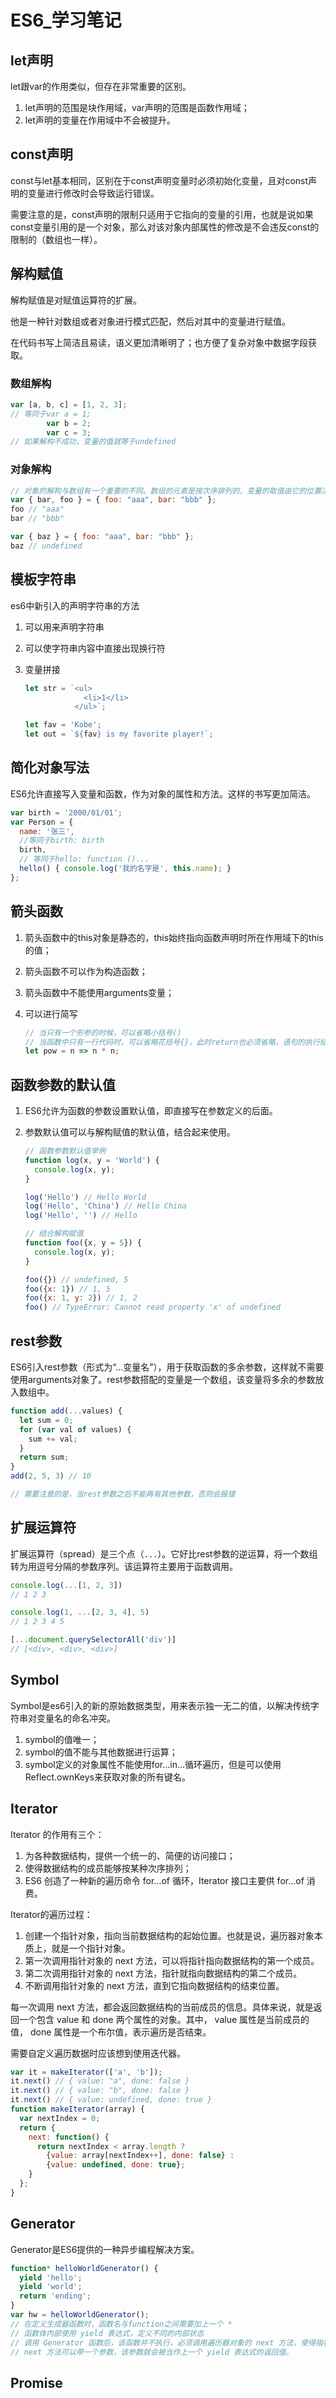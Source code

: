 # ES6_学习笔记

## let声明

let跟var的作用类似，但存在非常重要的区别。

1. let声明的范围是块作用域，var声明的范围是函数作用域；
2. let声明的变量在作用域中不会被提升。



## const声明

const与let基本相同，区别在于const声明变量时必须初始化变量，且对const声明的变量进行修改时会导致运行错误。

需要注意的是，const声明的限制只适用于它指向的变量的引用，也就是说如果const变量引用的是一个对象，那么对该对象内部属性的修改是不会违反const的限制的（数组也一样）。



## 解构赋值

解构赋值是对赋值运算符的扩展。

他是一种针对数组或者对象进行模式匹配，然后对其中的变量进行赋值。

在代码书写上简洁且易读，语义更加清晰明了；也方便了复杂对象中数据字段获取。

### 数组解构

```js
var [a, b, c] = [1, 2, 3];
// 等同于var a = 1;
		var b = 2;
		var c = 3;
// 如果解构不成功，变量的值就等于undefined
```



### 对象解构

```js
// 对象的解构与数组有一个重要的不同。数组的元素是按次序排列的，变量的取值由它的位置决定；而对象的属性没有次序，变量必须与属性同名，才能取到正确的值。
var { bar, foo } = { foo: "aaa", bar: "bbb" };
foo // "aaa"
bar // "bbb"

var { baz } = { foo: "aaa", bar: "bbb" };
baz // undefined
```



## 模板字符串

es6中新引入的声明字符串的方法

1. 可以用来声明字符串

2. 可以使字符串内容中直接出现换行符

3. 变量拼接

   ```js
   let str = `<ul>
   				<li>1</li>
              </ul>`;
   
   let fav = 'Kobe';
   let out = `${fav} is my favorite player!`;
   ```



## 简化对象写法

ES6允许直接写入变量和函数，作为对象的属性和方法。这样的书写更加简洁。

```js
var birth = '2000/01/01';
var Person = {
  name: '张三',
  //等同于birth: birth
  birth,
  // 等同于hello: function ()...
  hello() { console.log('我的名字是', this.name); }
};
```



## 箭头函数

1. 箭头函数中的this对象是静态的，this始终指向函数声明时所在作用域下的this的值；

2. 箭头函数不可以作为构造函数；

3. 箭头函数中不能使用arguments变量；

4. 可以进行简写

   ```js
   // 当只有一个形参的时候，可以省略小括号()
   // 当函数中只有一行代码时，可以省略花括号{}，此时return也必须省略，语句的执行结果就是函数的返回值
   let pow = n => n * n;
   ```



## 函数参数的默认值

1. ES6允许为函数的参数设置默认值，即直接写在参数定义的后面。

2. 参数默认值可以与解构赋值的默认值，结合起来使用。

   ```js
   // 函数参数默认值举例
   function log(x, y = 'World') {
     console.log(x, y);
   }
   
   log('Hello') // Hello World
   log('Hello', 'China') // Hello China
   log('Hello', '') // Hello
   
   // 结合解构赋值
   function foo({x, y = 5}) {
     console.log(x, y);
   }
   
   foo({}) // undefined, 5
   foo({x: 1}) // 1, 5
   foo({x: 1, y: 2}) // 1, 2
   foo() // TypeError: Cannot read property 'x' of undefined
   ```



## rest参数

ES6引入rest参数（形式为“...变量名”），用于获取函数的多余参数，这样就不需要使用arguments对象了。rest参数搭配的变量是一个数组，该变量将多余的参数放入数组中。

```js
function add(...values) {
  let sum = 0;
  for (var val of values) {
    sum += val;
  }
  return sum;
}
add(2, 5, 3) // 10

// 需要注意的是，当rest参数之后不能再有其他参数，否则会报错
```



## 扩展运算符

扩展运算符（spread）是三个点（`...`）。它好比rest参数的逆运算，将一个数组转为用逗号分隔的参数序列。该运算符主要用于函数调用。

```js
console.log(...[1, 2, 3])
// 1 2 3

console.log(1, ...[2, 3, 4], 5)
// 1 2 3 4 5

[...document.querySelectorAll('div')]
// [<div>, <div>, <div>]
```



## Symbol

Symbol是es6引入的新的原始数据类型，用来表示独一无二的值，以解决传统字符串对变量名的命名冲突。

1. symbol的值唯一；
2. symbol的值不能与其他数据进行运算；
3. symbol定义的对象属性不能使用for...in...循环遍历，但是可以使用Reflect.ownKeys来获取对象的所有键名。



## Iterator

Iterator 的作用有三个：

1. 为各种数据结构，提供一个统一的、简便的访问接口；
2. 使得数据结构的成员能够按某种次序排列；
3.  ES6 创造了一种新的遍历命令 for...of 循环，Iterator 接口主要供 for...of 消费。	



Iterator的遍历过程：

1. 创建一个指针对象，指向当前数据结构的起始位置。也就是说，遍历器对象本质上，就是一个指针对象。
2. 第一次调用指针对象的 next 方法，可以将指针指向数据结构的第一个成员。
3. 第二次调用指针对象的 next 方法，指针就指向数据结构的第二个成员。
4. 不断调用指针对象的 next 方法，直到它指向数据结构的结束位置。

每一次调用 next 方法，都会返回数据结构的当前成员的信息。具体来说，就是返回一个包含 value 和 done 两个属性的对象。其中， value 属性是当前成员的值， done 属性是一个布尔值，表示遍历是否结束。



需要自定义遍历数据时应该想到使用迭代器。

```js
var it = makeIterator(['a', 'b']);
it.next() // { value: "a", done: false }
it.next() // { value: "b", done: false }
it.next() // { value: undefined, done: true }
function makeIterator(array) {
  var nextIndex = 0;
  return {
    next: function() {
      return nextIndex < array.length ?
        {value: array[nextIndex++], done: false} :
        {value: undefined, done: true};
    }
  };
}
```



## Generator

Generator是ES6提供的一种异步编程解决方案。

```js
function* helloWorldGenerator() {
  yield 'hello';  
  yield 'world';
  return 'ending';
}
var hw = helloWorldGenerator();
// 在定义生成器函数时，函数名与function之间需要加上一个 * 
// 函数体内部使用 yield 表达式，定义不同的内部状态
// 调用 Generator 函数后，该函数并不执行，必须调用遍历器对象的 next 方法，使得指针移向下一个状态
// next 方法可以带一个参数，该参数就会被当作上一个 yield 表达式的返回值。
```



## Promise

